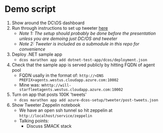 # Demo script

1. Show around the DC\OS dashboard
1. Run through instructions to set up tweeter [here](https://github.com/dcos/demos/tree/master/1.8/tweeter)
    - *Note 1: The setup should probably be done before the presentation unless you are demoing just DC/OS and tweeter*
    - *Note 2: Tweeter is included as a submodule in this repo for convenience*
1. Deploy .NET sample app
    - `dcos marathon app add dotnet-test-app/dcos/deployment.json`
1. Check that the sample app is served publicly by hitting FQDN of agent pool
    - FQDN usally in the format of: `http://<DNS PREFIX>agents.westus.cloudapp.azure.com:10002`
    - Mine was: w`http://will-starfleetagents.westus.cloudapp.azure.com:10002`
1. Turn on app that posts 100K 'tweets'
    - `dcos marathon app add azure-dcos-setup/tweeter/post-tweets.json`
1. Show Tweeter Zeppelin notebook
    - We have an open ssh tunnel so hit zeppelin at `http://localhost/service/zeppelin`
    - Talking points:
        - Discuss SMACK stack